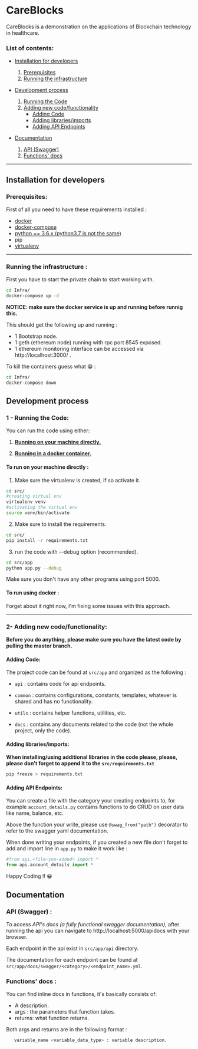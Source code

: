 # CareBlocks

CareBlocks is a demonstration on the applications of Blockchain technology in healthcare.





### List of contents:

- [Installation for developers](https://github.com/blockchain-emr/back#installation-for-developers)
   1. [Prerequisites](https://github.com/blockchain-emr/back#prerequisites)
   2. [Running the infrastructure](https://github.com/blockchain-emr/back#running-the-infrastructure-)

- [Development process](https://github.com/blockchain-emr/back#development-process)
   1. [Running the Code](https://github.com/blockchain-emr/back#1---running-the-code)
   2. [Adding new code/functionality](https://github.com/blockchain-emr/back#2--adding-new-codefunctionality)
      - [Adding Code](https://github.com/blockchain-emr/back#adding-code)
      - [Adding libraries/imports](https://github.com/blockchain-emr/back#adding-librariesimports)
      - [Adding API Endpoints](https://github.com/blockchain-emr/back#adding-api-endpoints)

- [Documentation](https://github.com/blockchain-emr/back#documentation)
  1. [API (Swagger)](https://github.com/blockchain-emr/back#api-swagger-)
  2. [Functions' docs](https://github.com/blockchain-emr/back#functions-docs-)

********

## Installation for developers
### Prerequisites:
First of all you need to have these requirements installed :

- [docker](https://docs.docker.com/install/)
- [docker-compose](https://docs.docker.com/compose/install/)
- [python == 3.6.x (python3.7 is not the same)](https://realpython.com/installing-python/)
- pip
- [virtualenv](https://virtualenv.pypa.io/en/latest/installation/)

****
### Running the infrastructure :

First you have to start the private chain to start working with.

```bash
cd Infra/
docker-compose up -d
```
**NOTICE: make sure the docker service is up and running before runnig this.**

This should get the following up and running :
- 1 Bootstrap node.
- 1 geth (ethereum node) running with rpc port 8545 exposed.
- 1 ethereum monitoring interface can be accessed via http://localhost:3000/ .


To kill the containers guess what :grin: :
```bash
cd Infra/
docker-compose down
```

## Development process

### 1 - Running the Code:

You can run the code using either:

1. [**Running on your machine directly.**](https://github.com/blockchain-emr/back/blob/master/README.md#to-run-on-your-machine-directly-)

2. [**Running in a docker container.**](https://github.com/blockchain-emr/back/blob/master/README.md#L62)


#### To run on your machine directly :

1. Make sure the virtualenv is created, if so activate it.
```bash
cd src/
#creating virtual env
virtualenv venv
#activating the virtual env
source venv/bin/activate
```

2. Make sure to install the requirements.
```bash
cd src/
pip install -r requirements.txt
```

3. run the code with --debug option (recommended).
```bash
cd src/app
python app.py --debug
```
Make sure you don't have any other programs using port 5000.

#### To run using docker :

Forget about it right now, I'm fixing some issues with this approach.


_______________

### 2- Adding new code/functionality:

**Before you do anything, please make sure you have the latest code by pulling the master branch.**

#### Adding Code:
The project code can be found at ```src/app``` and organized as the following :

- ```api```  : contains code for api endpoints.

- ```common```  : contains configurations, constants, templates, whatever is shared and has no functionality.

- ```utils```  : contains helper functions, utilities, etc.

- ```docs```  : contains any documents related to the code (not the whole project, only the code).


#### Adding libraries/imports:
**When installing/using additional libraries in the code please, please, please don't forget to append it to the ``src/requirements.txt``**
```bash
pip freeze > requirements.txt
```

#### Adding API Endpoints:
You can create a file with the category your creating endpoints to, for example ``account_details.py`` contains functions to do CRUD on user data like name, balance, etc.

Above the function your write, please use ``@swag_from("path")`` decorator to refer to the swagger yaml documentation.

When done writing your endpoints, if you created a new file don't forget to add and import line in ``app.py``  to make it work like :  
```python
#from api.<file-you-added> import *
from api.account_details import *
```


Happy Coding !! :grinning:

## Documentation

### API (Swagger) :

To access _API's docs (a fully functional swagger documentation)_, after running the api you can navigate to http://localhost:5000/apidocs with your browser.


Each endpoint in the api exist in ```src/app/api``` directory.

The documentation for each endpoint can be found at ```src/app/docs/swagger/<category>/<endpoint_name>.yml```.



### Functions' docs :

You can find inline docs in functions, it's basically consists of:

- A description.
- args : the parameters that function takes.
- returns: what function returns.

Both args and returns are in the following format :
```python
   variable_name <variable_data_type> : variable description.
```
